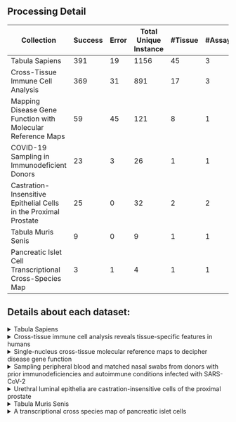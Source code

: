 ## Processing Detail

| Collection | Success | Error | Total Unique Instance | #Tissue | #Assay | #Cells |
| ---------- | ------- | ----- | --------------- | ------ | ------- | --------- | 
| Tabula Sapiens                                                   | 391     | 19    | 1156     | 45      | 3        | 483152      |
| Cross-Tissue Immune Cell Analysis                                | 369     | 31    | 891      | 17      | 3        | 329762      |
| Mapping Disease Gene Function with Molecular Reference Maps      | 59      | 45    | 121      | 8       | 1        | 209126      |
| COVID-19 Sampling in Immunodeficient Donors                      | 23      | 3     | 26       | 1       | 1        | 97499       |
| Castration-Insensitive Epithelial Cells in the Proximal Prostate | 25      | 0     | 32       | 2       | 2        | 47435       |
| Tabula Muris Senis                                               | 9       | 0     | 9        | 1       | 1        | 28867       |
| Pancreatic Islet Cell Transcriptional Cross-Species Map          | 3       | 1     | 4        | 1       | 1        | 26474       |

## Details about each dataset:
<details>
  <summary>Tabula Sapiens</summary>
  
  - **Dataset Name**: Tabula Sapiens - All Cells
  - **Tissue**: 
      <details> 
        <summary> 45 Tissues </summary>
          adipose tissue, anterior part of tongue, aorta, bladder organ, blood, bone marrow, cardiac atrium, cardiac ventricle, conjunctiva, cornea, coronary artery, endocrine pancreas, endometrium, exocrine pancreas, eye, inguinal lymph node, kidney, lacrimal gland, large intestine, liver, lung, lymph node, mammary gland, muscle of abdomen, muscle of pelvic diaphragm, muscle tissue, myometrium, parotid gland, posterior part of tongue, prostate gland, rectus abdominis muscle, retinal neural layer, sclera, skin of abdomen, skin of body, skin of chest, small intestine, spleen, subcutaneous adipose tissue, sublingual gland, thymus, tongue, trachea, uterus, vasculature
      </details>
  - **Disease**: Normal
  - **Assay**: 10x 3' v3, 10x 5' transcription profiling, Smart-seq2
  - **Organism**: Homo sapiens
  - **Cells**: 483.152
  - **Contact**: [Angela Pisco](angela.pisco@czbiohub.org)
  - **Publication**: [The Tabula Sapiens Consortium* et al. (2022) Science](https://www.science.org/doi/10.1126/science.abl4896)
  - [**Cellxgene Link**](https://cellxgene.cziscience.com/collections/e5f58829-1a66-40b5-a624-9046778e74f5)
</details>

<details>
  <summary>Cross-tissue immune cell analysis reveals tissue-specific features in humans</summary>
  
  - **Dataset Name**: Global
  - **Tissue**: 
      <details>
        <summary> 17 Tissues </summary>
        blood, bone marrow, caecum, duodenum, ileum, jejunal epithelium, lamina propria, liver, lung, mesenteric lymph node, omentum, sigmoid colon, skeletal muscle tissue, spleen, thoracic lymph node, thymus, transverse colon
      </details> 
  - **Disease**: Normal
  - **Assay**: 10x 3' v3, 10x 5' v1, 10x 5' v2
  - **Organism**: Homo sapiens
  - **Cells**: 329.762
  - **Contact**: [Sarah Teichmann](st9@sanger.ac.uk)
  - **Publication**: [Domínguez Conde et al. (2022) Science](https://www.science.org/doi/10.1126/science.abl5197)
  - [**Cellxgene Link**](https://cellxgene.cziscience.com/collections/62ef75e4-cbea-454e-a0ce-998ec40223d3)
</details>

<details>
  <summary>Single-nucleus cross-tissue molecular reference maps to decipher disease gene function</summary>
  
  - **Dataset Name**: Single-nucleus cross-tissue molecular reference maps to decipher disease gene function
  - **Tissue**: 
      <details>
        <summary> 8 Tissues </summary>
        anterior wall of left ventricle, breast, esophagus muscularis mucosa, gastrocnemius, lingula of left lung, mucosa, prostate gland, skin of leg
      </details> 
  - **Disease**: Normal
  - **Assay**: 10x 3' v2
  - **Organism**: Homo sapiens
  - **Cells**: 209.126
  - **Contact**: [Aviv Regev](aviv.regev.sc@gmail.com)
  - **Publication**: [Eraslan et al. (2022) Science](https://www.science.org/doi/10.1126/science.abl4290)
  - [**Cellxgene Link**](https://cellxgene.cziscience.com/collections/a3ffde6c-7ad2-498a-903c-d58e732f7470)
</details>

<details>
  <summary>Sampling peripheral blood and matched nasal swabs from donors with prior immunodeficiencies and autoimmune conditions infected with SARS-CoV-2</summary>
  
  - **Dataset Name**: Autoimmunity PBMCs
  - **Tissue**: Blood
  - **Disease**: COVID-19
  - **Assay**: 10x 5' v1
  - **Organism**: Homo sapiens
  - **Cells**: 97.499
  - **Contact**: [Roser Vento-Tormo](rv4@sanger.ac.uk)
  - **Publication**: [Chan Zuckerberg Initiative Single-Cell COVID-19 Consortia et al. (2020) medRxiv](https://doi.org/10.1101/2020.11.20.20227355)
  - [**Cellxgene Link**](https://cellxgene.cziscience.com/collections/eb735cc9-d0a7-48fa-b255-db726bf365af)
</details>

<details>
  <summary>Urethral luminal epithelia are castration-insensitive cells of the proximal prostate</summary>
  
  - **Dataset Name**: Urethral luminal epithelia are castration-insensitive cells of the proximal prostate - All Mouse Cells
  - **Tissue**: Prostate gland, Urethra
  - **Disease**: Normal
  - **Assay**: 10x 3' v2, 10x 3' v3
  - **Organism**: Mus musculus
  - **Cells**: 47.435
  - **Contact**: [Douglas Strand](Douglas.Strand@UTSouthwestern.edu)
  - **Publication**: [Joseph et al. (2020) Prostate](https://doi.org/10.1002/pros.24020)
  - [**Cellxgene Link**](https://cellxgene.cziscience.com/collections/fbc5881f-1ee3-4ffe-8095-35e15e1a08fc)
</details>

<details>
  <summary>Tabula Muris Senis</summary>
  
  - **Dataset Name**: Limb muscle - A single-cell transcriptomic atlas characterizes ageing tissues in the mouse - 10x
  - **Tissue**: Limb muscle
  - **Disease**: Normal
  - **Assay**: 10x 3' v2
  - **Organism**: Mus musculus
  - **Cells**: 28.867
  - **Contact**: [Spyros Darmanis](spyros.darmanis@czbiohub.org)
  - **Publication**: [The Tabula Muris Consortium et al. (2020) Nature](https://doi.org/10.1038/s41586-020-2496-1)
  - [**Cellxgene Link**](https://cellxgene.cziscience.com/collections/0b9d8a04-bb9d-44da-aa27-705bb65b54eb)
</details>

<details>
  <summary>A transcriptional cross species map of pancreatic islet cells</summary>
  
  - **Dataset Name**: Human pancreatic islet cells
  - **Tissue**: Islet of Langerhans
  - **Disease**: Normal
  - **Assay**: 10x 3' v2
  - **Organism**: Homo sapiens
  - **Cells**: 26.474
  - **Contact**: [Fabian Theis](fabian.theis@helmholtz-muenchen.de)
  - **Publication**: [Tritschler et al. (2022) Molecular Metabolism](https://doi.org/10.1016/j.molmet.2022.101595)
  - [**Cellxgene Link**](https://cellxgene.cziscience.com/collections/0a77d4c0-d5d0-40f0-aa1a-5e1429bcbd7e)
</details>
